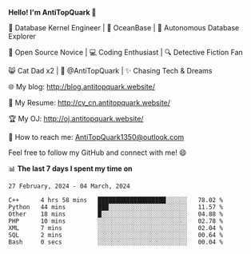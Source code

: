 
**Hello! I'm AntiTopQuark 👋**

🔧 Database Kernel Engineer | 🌊 OceanBase | 🤖 Autonomous Database Explorer

🌱 Open Source Novice | 💻 Coding Enthusiast | 🔍 Detective Fiction Fan

😸 Cat Dad x2 | 🎉 @AntiTopQuark | ✨ Chasing Tech & Dreams

🌐 My blog: http://blog.antitopquark.website/

📄 My Resume: http://cv_cn.antitopquark.website/

🏆 My OJ: http://oj.antitopquark.website/

📧 How to reach me: AntiTopQuark1350@outlook.com

Feel free to follow my GitHub and connect with me! 😄

📊 **The last 7 days I spent my time on** 

<!--START_SECTION:waka-->
```text
27 February, 2024 - 04 March, 2024

C++      4 hrs 58 mins   ███████████████████░░░░░░   78.02 % 
Python   44 mins         ███░░░░░░░░░░░░░░░░░░░░░░   11.57 % 
Other    18 mins         █░░░░░░░░░░░░░░░░░░░░░░░░   04.88 % 
PHP      10 mins         ░░░░░░░░░░░░░░░░░░░░░░░░░   02.78 % 
XML      7 mins          ░░░░░░░░░░░░░░░░░░░░░░░░░   02.04 % 
SQL      2 mins          ░░░░░░░░░░░░░░░░░░░░░░░░░   00.64 % 
Bash     0 secs          ░░░░░░░░░░░░░░░░░░░░░░░░░   00.04 %
```
<!--END_SECTION:waka-->


